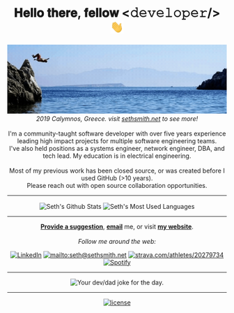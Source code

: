 <div align="center">
<h1> 𝐇𝐞𝐥𝐥𝐨 𝐭𝐡𝐞𝐫𝐞, 𝐟𝐞𝐥𝐥𝐨𝐰 <𝚍𝚎𝚟𝚎𝚕𝚘𝚙𝚎𝚛/> <img src="img/hi.gif" width="30px"></h1>
</div>

<div align="center">
<img src="img/welcome-to-sethyes-github.gif" alt="Welcome!" width="800"/><br>
<i>2019 Calymnos, Greece. visit <a href="https://sethsmith.net/">sethsmith.net</a> to see more!</i>
</div>

<div align="center"><br>
I'm a community-taught software developer with over five years experience leading high impact projects for multiple software engineering teams.<br>
I've also held positions as a systems engineer, network engineer, DBA, and tech lead. My education is in electrical engineering. <br><br> 
</div>

<div align="center">
Most of my previous work has been closed source, or was created before I used GitHub (>10 years). <br>
Please reach out with open source collaboration opportunities. <br>

---

<img align="center" src="https://github-readme-stats.vercel.app/api?username=sethyes&include_all_commits=true&count_private=true&show_icons=true&theme=transparent" alt="Seth's Github Stats">
<img align="center" src="https://github-readme-stats.vercel.app/api/top-langs/?username=sethyes&include_all_commits=true&count_private=true&show_icons=true&theme=transparent" alt="Seth's Most Used Languages">
</br>

---
<!---
hits count is currently broken: https://github.com/dwyl/hits/issues/294 
[![HitCount](https://hits.dwyl.com/sethyes/sethyes.svg?style=flat-square&show=unique)](http://hits.dwyl.com/sethyes/sethyes)
  <br>
--->
<a href="https://github.com/sethyes/sethyes/issues/new"><b>Provide a suggestion</b></a>, <a href="mailto:seth@sethsmith.net"><b>email</b></a> me, or visit <a href="https://sethsmith.net"><b>my website</b></a>.
  <br><br>
<i>Follow me around the web:</i><br>

<a href="https://www.linkedin.com/in/sethbsmith" target="_blank"><img src="https://img.shields.io/badge/LinkedIn-%230077B5.svg?&style=flat-square&logo=linkedin&logoColor=white" alt="LinkedIn"></a> 
<a href="mailto:seth@sethsmith.net" target="_blank"><img src="https://img.shields.io/badge/Gmail--informational?style=social&logo=gmail" alt="mailto:seth@sethsmith.net"></a> 
<a href="https://www.strava.com/athletes/20279734" target="_blank"><img src="https://img.shields.io/badge/-Strava-FC4C02?style=flat&logo=strava&logoColor=white" alt="strava.com/athletes/20279734"></a> 
<a href="https://open.spotify.com/user/b2fkxziy79xj2frgid7c6m2q8?si=ajGozLbzQOKfvlwJDRkTGg" target="_blank"><img src="https://img.shields.io/badge/Spotify-%231ED760.svg?&style=flat-square&logo=spotify&logoColor=white" alt="Spotify"></a>
<!--- not working
<a href="https://www.sethsmith.net" target="_blank"><img src="https://img.shields.io/website?url=http%3A//www.sethsmith.net/index.html" alt="sethsmith.net"></a> 
--->

</div>

-----
<div align="center">
<img src="https://readme-jokes.vercel.app/api" alt="Your dev/dad joke for the day." />

-----
</div>
<div align="center">
<a href="https://github.com/sethyes/sethyes/blob/main/LICENSE.md" target="_blank"><img src="https://img.shields.io/badge/License-MIT-green.svg" alt="license"></a>
</div>

